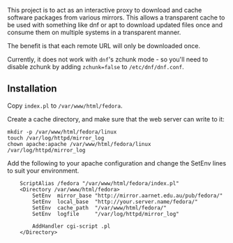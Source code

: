 This project is to act as an interactive proxy to download and cache software packages from
various mirrors. This allows a transparent cache to be used with something like dnf or apt
to download updated files once and consume them on multiple systems in a transparent manner.

The benefit is that each remote URL will only be downloaded once.

Currently, it does not work with `dnf`'s zchunk mode - so you'll need to disable zchunk by adding
`zchunk=false` to `/etc/dnf/dnf.conf`.

## Installation
Copy `index.pl` to `/var/www/html/fedora`.

Create a cache directory, and make sure that the web server can write to it:
```
mkdir -p /var/www/html/fedora/linux
touch /var/log/httpd/mirror_log
chown apache:apache /var/www/html/fedora/linux /var/log/httpd/mirror_log
```

Add the following to your apache configuration and change the SetEnv lines to suit your environment.
```
	ScriptAlias /fedora "/var/www/html/fedora/index.pl"
	<Directory /var/www/html/fedora>
		SetEnv	mirror_base	"http://mirror.aarnet.edu.au/pub/fedora/"
		SetEnv	local_base	"http://your.server.name/fedora/"
		SetEnv	cache_path	"/var/www/html/fedora/"
		SetEnv	logfile		"/var/log/httpd/mirror_log"

		AddHandler cgi-script .pl
	</Directory>
```
